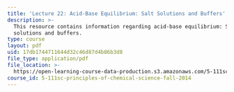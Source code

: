 ```yaml
---
title: 'Lecture 22: Acid-Base Equilibrium: Salt Solutions and Buffers'
description: >-
  This resource contains information regarding acid-base equilibrium: Salt
  solutions and buffers.
type: course
layout: pdf
uid: 17db1744711644d32c46d87d4b86b3d8
file_type: application/pdf
file_location: >-
  https://open-learning-course-data-production.s3.amazonaws.com/5-111sc-principles-of-chemical-science-fall-2014/17db1744711644d32c46d87d4b86b3d8_MIT5_111F14_Lec22.pdf
course_id: 5-111sc-principles-of-chemical-science-fall-2014
---
```

